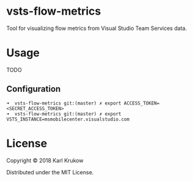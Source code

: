 # vsts-flow-metrics
Tool for visualizing flow metrics from Visual Studio Team Services data.

# Usage

TODO
## Configuration

```
➜  vsts-flow-metrics git:(master) ✗ export ACCESS_TOKEN=<SECRET_ACCESS_TOKEN>
➜  vsts-flow-metrics git:(master) ✗ export VSTS_INSTANCE=msmobilecenter.visualstudio.com
```

# License
Copyright © 2018 Karl Krukow

Distributed under the MIT License.
